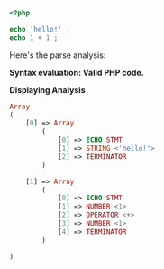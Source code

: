 ```php
<?php

echo 'hello!' ;
echo 1 + 1 ;
```



Here's the parse analysis:

**Syntax evaluation: Valid PHP code.**

**Displaying Analysis**

```php
Array
(
    [0] => Array
        (
            [0] => ECHO STMT
            [1] => STRING <'hello!'>
            [2] => TERMINATOR
        )

    [1] => Array
        (
            [0] => ECHO STMT
            [1] => NUMBER <1>
            [2] => OPERATOR <+>
            [3] => NUMBER <1>
            [4] => TERMINATOR
        )

)
```
